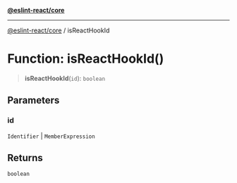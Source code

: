 [**@eslint-react/core**](../README.md)

***

[@eslint-react/core](../README.md) / isReactHookId

# Function: isReactHookId()

> **isReactHookId**(`id`): `boolean`

## Parameters

### id

`Identifier` | `MemberExpression`

## Returns

`boolean`

